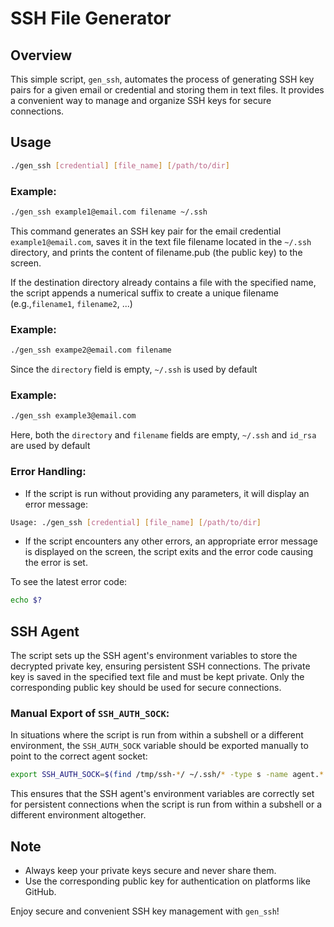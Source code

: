 # SSH File Generator

## Overview
This simple script, `gen_ssh`, automates the process of generating SSH key pairs for a given email or credential and storing them in text files. It provides a convenient way to manage and organize SSH keys for secure connections.

## Usage
```bash
./gen_ssh [credential] [file_name] [/path/to/dir]
```

### Example:
```bash
./gen_ssh example1@email.com filename ~/.ssh
```

This command generates an SSH key pair for the email credential
`example1@email.com`, saves it in the text file filename located in the `~/.ssh` directory, and prints the content of filename.pub (the public key) to the screen.

If the destination directory already contains a file with the specified name, the script appends a numerical suffix to create a unique filename (e.g.,`filename1`, `filename2`, ...)

### Example:
```bash
./gen_ssh exampe2@email.com filename
```

Since the `directory` field is empty, `~/.ssh` is used by default

### Example:
```bash
./gen_ssh example3@email.com
```

Here, both the `directory` and `filename` fields are empty, `~/.ssh` and
`id_rsa` are used by default

### Error Handling:
* If the script is run without providing any parameters, it will display an error message:
```bash
Usage: ./gen_ssh [credential] [file_name] [/path/to/dir]
```

* If the script encounters any other errors, an appropriate error message is
displayed on the screen, the script exits and the error code causing the error is set.

To see the latest error code:
```bash
echo $?
```


## SSH Agent
The script sets up the SSH agent's environment variables to store the decrypted private key, ensuring persistent SSH connections. The private key is saved in the specified text file and must be kept private. Only the corresponding public key should be used for secure connections.

### Manual Export of `SSH_AUTH_SOCK`:
In situations where the script is run from within a subshell or a different
environment, the `SSH_AUTH_SOCK` variable should be exported manually to point to the correct agent socket:
```bash
export SSH_AUTH_SOCK=$(find /tmp/ssh-*/ ~/.ssh/* -type s -name agent.* 2>/dev/null | head -n 1)
```

This ensures that the SSH agent's environment variables are correctly set for
persistent connections when the script is run from within a subshell or a
different environment altogether.

## Note
* Always keep your private keys secure and never share them.
* Use the corresponding public key for authentication on platforms like GitHub.

Enjoy secure and convenient SSH key management with `gen_ssh`!

